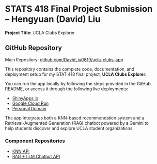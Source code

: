 # STATS 418 Final Project Submission – Hengyuan (David) Liu

**Project Title:** UCLA Clubs Explorer

## GitHub Repository

Main Repository: [github.com/DavidLiu0619/ucla-clubs-app](https://github.com/DavidLiu0619/ucla-clubs-app)

This repository contains the complete code, documentation, and deployment setup for my STAT 418 final project, **UCLA Clubs Explorer**.

You can run the app locally by following the steps provided in the GitHub README, or access it through the following live deployments:

- [ShinyApps.io](https://hengyuanliu.shinyapps.io/uclaclubs/)
- [Google Cloud Run](https://ucla-clubs-app-980752141572.us-west1.run.app)
- [Personal Domain](https://uclaclubs.hyl.gd.edu.kg/)

The app integrates both a KNN-based recommendation system and a Retrieval-Augmented Generation (RAG) chatbot powered by a Gemini to help students discover and explore UCLA student organizations.

### Component Repositories

- [KNN API](https://github.com/DavidLiu0619/ucla-clubs-knn-api)  
- [RAG + LLM Chatbot API](https://github.com/DavidLiu0619/ucla-clubs-rag-api)



